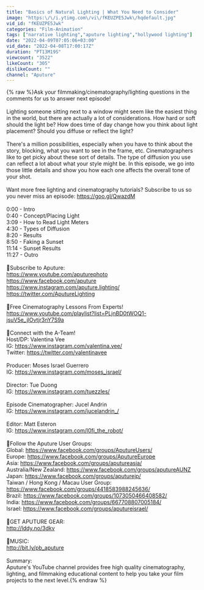 ```yaml
---
title: "Basics of Natural Lighting | What You Need to Consider"
image: "https:\/\/i.ytimg.com\/vi\/fKEUZPE5Jwk\/hqdefault.jpg"
vid_id: "fKEUZPE5Jwk"
categories: "Film-Animation"
tags: ["narrative lighting","aputure lighting","hollywood lighting"]
date: "2022-04-09T07:05:06+03:00"
vid_date: "2022-04-08T17:00:17Z"
duration: "PT13M19S"
viewcount: "3522"
likeCount: "305"
dislikeCount: ""
channel: "Aputure"
---
```

{% raw %}Ask your filmmaking/cinematography/lighting questions in the comments for us to answer next episode!<br /><br />Lighting someone sitting next to a window might seem like the easiest thing in the world, but there are actually a lot of considerations. How hard or soft should the light be? How does time of day change how you think about light placement? Should you diffuse or reflect the light? <br /><br />There's a million possibilities, especially when you have to think about the story, blocking, what you want to see in the frame, etc. Cinematographers like to get picky about these sort of details. The type of diffusion you use can reflect a lot about what your style might be. In this episode, we go into those little details and show you how each one affects the overall tone of your shot.<br /><br />Want more free lighting and cinematography tutorials? Subscribe to us so you never miss an episode: <a rel="nofollow" target="blank" href="https://goo.gl/QwazdM">https://goo.gl/QwazdM</a><br /><br />0:00 - Intro<br />0:40 - Concept/Placing Light<br />3:09 - How to Read Light Meters<br />4:30 - Types of Diffusion<br />8:20 - Results<br />8:50 - Faking a Sunset<br />11:14 - Sunset Results<br />11:27 - Outro<br /><br />🎥Subscribe to Aputure:<br /><a rel="nofollow" target="blank" href="https://www.youtube.com/aputurephoto">https://www.youtube.com/aputurephoto</a><br /><a rel="nofollow" target="blank" href="https://www.facebook.com/aputure">https://www.facebook.com/aputure</a><br /><a rel="nofollow" target="blank" href="https://www.instagram.com/aputure.lighting/">https://www.instagram.com/aputure.lighting/</a><br /><a rel="nofollow" target="blank" href="https://twitter.com/AputureLighting">https://twitter.com/AputureLighting</a><br /><br />🎥Free Cinematography Lessons From Experts!<br /><a rel="nofollow" target="blank" href="https://www.youtube.com/playlist?list=PLjnBD0tWOQ1-jsuV5e_jlOvtjr3nY7S9a">https://www.youtube.com/playlist?list=PLjnBD0tWOQ1-jsuV5e_jlOvtjr3nY7S9a</a><br /><br />🎥Connect with the A-Team!<br />Host/DP: Valentina Vee<br />IG: <a rel="nofollow" target="blank" href="https://www.instagram.com/valentina.vee/">https://www.instagram.com/valentina.vee/</a><br />Twitter: <a rel="nofollow" target="blank" href="https://twitter.com/valentinavee">https://twitter.com/valentinavee</a><br /><br />Producer: Moses Israel Guerrero<br />IG: <a rel="nofollow" target="blank" href="https://www.instagram.com/moses_israel/">https://www.instagram.com/moses_israel/</a><br /><br />Director: Tue Duong<br />IG: <a rel="nofollow" target="blank" href="https://www.instagram.com/tuezzles/">https://www.instagram.com/tuezzles/</a><br /><br />Episode Cinematographer: Jucel Andrin<br />IG: <a rel="nofollow" target="blank" href="https://www.instagram.com/jucelandrin_/">https://www.instagram.com/jucelandrin_/</a><br /><br />Editor: Matt Esteron<br />IG: <a rel="nofollow" target="blank" href="https://www.instagram.com/l0fi_the_robot/">https://www.instagram.com/l0fi_the_robot/</a><br /><br />🎥Follow the Aputure User Groups:<br />Global: <a rel="nofollow" target="blank" href="https://www.facebook.com/groups/AputureUsers/">https://www.facebook.com/groups/AputureUsers/</a><br />Europe: <a rel="nofollow" target="blank" href="https://www.facebook.com/groups/AputureEurope">https://www.facebook.com/groups/AputureEurope</a><br />Asia: <a rel="nofollow" target="blank" href="https://www.facebook.com/groups/aputureasia/">https://www.facebook.com/groups/aputureasia/</a><br />Australia/New Zealand: <a rel="nofollow" target="blank" href="https://www.facebook.com/groups/aputureAUNZ">https://www.facebook.com/groups/aputureAUNZ</a><br />Japan: <a rel="nofollow" target="blank" href="https://www.facebook.com/groups/aputurejp/">https://www.facebook.com/groups/aputurejp/</a><br />Taiwan / Hong Kong / Macau User Group: <a rel="nofollow" target="blank" href="https://www.facebook.com/groups/4418583988245636/">https://www.facebook.com/groups/4418583988245636/</a><br />Brazil: <a rel="nofollow" target="blank" href="https://www.facebook.com/groups/1073050466408582/">https://www.facebook.com/groups/1073050466408582/</a><br />India: <a rel="nofollow" target="blank" href="https://www.facebook.com/groups/667708807005184/">https://www.facebook.com/groups/667708807005184/</a><br />Israel: <a rel="nofollow" target="blank" href="https://www.facebook.com/groups/aputureisrael/">https://www.facebook.com/groups/aputureisrael/</a><br /><br />🎥GET APUTURE GEAR:<br /><a rel="nofollow" target="blank" href="http://lddy.no/3dkv">http://lddy.no/3dkv</a><br /><br />🎥MUSIC:<br /><a rel="nofollow" target="blank" href="http://bit.ly/pb_aputure">http://bit.ly/pb_aputure</a><br /><br />Summary:<br />Aputure's YouTube channel provides free high quality cinematography, lighting, and filmmaking educational content to help you take your film projects to the next level.{% endraw %}
